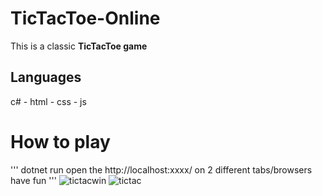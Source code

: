 # TicTacToe-Online
This is a classic **TicTacToe game**
## Languages
c# - html - css - js
# How to play
'''
dotnet run
open the http://localhost:xxxx/ on 2 different tabs/browsers
have fun
'''
![tictacwin](https://github.com/user-attachments/assets/9ffe4df3-2f02-4235-8317-43f9b41b11f1)
![tictac](https://github.com/user-attachments/assets/018c2faa-199f-455e-a67a-0c84f1524da5)
